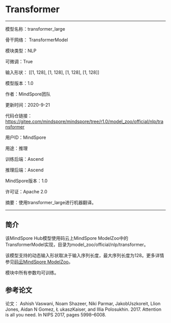 # Transformer

---

模型名称：transformer_large

骨干网络： TransformerModel

模块类型：NLP

可微调：True

输入形状： [[1, 128], [1, 128], [1, 128], [1, 128]]

模型版本：1.0

作者：MindSpore团队

更新时间：2020-9-21

代码仓链接：<https://gitee.com/mindspore/mindspore/tree/r1.0/model_zoo/official/nlp/transformer>

用户ID：MindSpore

用途：推理

训练后端：Ascend

推理后端：Ascend

MindSpore版本：1.0

许可证：Apache 2.0

摘要：使用transformer_large进行机器翻译。

---

## 简介

该MindSpore Hub模型使用码云上MindSpore ModelZoo中的TransformerModel实现，目录为model_zoo/official/nlp/transformer。

该模型支持的动态输入形状取决于输入序列长度，最大序列长度为128。更多详情参见[码云MindSpore ModelZoo](https://gitee.com/mindspore/models/blob/master/official/nlp/transformer/README.md)。

模块中所有参数均可训练。

## 参考论文

论文： Ashish Vaswani, Noam Shazeer, Niki Parmar, JakobUszkoreit, Llion Jones, Aidan N Gomez, Ł ukaszKaiser, and Illia Polosukhin. 2017. Attention is all you need. In NIPS 2017, pages 5998–6008.
